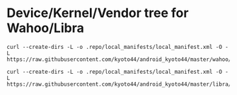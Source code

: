
Device/Kernel/Vendor tree for Wahoo/Libra
=======================

```
curl --create-dirs -L -o .repo/local_manifests/local_manifest.xml -O -L https://raw.githubusercontent.com/kyoto44/android_kyoto44/master/wahoo/havoc.xml 

curl --create-dirs -L -o .repo/local_manifests/local_manifest.xml -O -L https://raw.githubusercontent.com/kyoto44/android_kyoto44/master/libra/eleven.xml 
```
